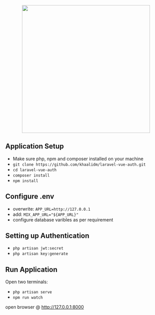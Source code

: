 <p align="center"><a href="https://laravel.com" target="_blank"><img src="https://raw.githubusercontent.com/laravel/art/master/logo-lockup/5%20SVG/2%20CMYK/1%20Full%20Color/laravel-logolockup-cmyk-red.svg" width="400"></a></p>


## Application Setup
- Make sure php, npm and composer installed on your machine
- `git clone https://github.com/khaalidm/laravel-vue-auth.git`
- `cd laravel-vue-auth`
- `composer install`
- `npm install`


## Configure .env

- overwrite: `APP_URL=http://127.0.0.1`
- add: `MIX_APP_URL="${APP_URL}"`
- configure database varibles as per requirement

## Setting up Authentication

- `php artisan jwt:secret`
- `php artisan key:generate`

## Run Application
Open two terminals:

- `php artisan serve`
- `npm run watch`

open browser @ http://127.0.0.1:8000




